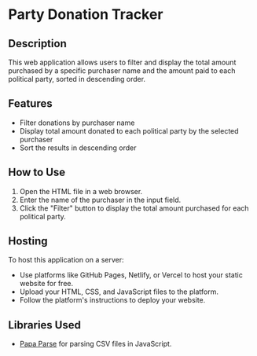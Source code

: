 
# Party Donation Tracker

## Description
This web application allows users to filter and display the total amount purchased by a specific purchaser name and the amount paid to each political party, sorted in descending order.

## Features
- Filter donations by purchaser name
- Display total amount donated to each political party by the selected purchaser
- Sort the results in descending order

## How to Use
1. Open the HTML file in a web browser.
2. Enter the name of the purchaser in the input field.
3. Click the "Filter" button to display the total amount purchased for each political party.

## Hosting
To host this application on a server:
- Use platforms like GitHub Pages, Netlify, or Vercel to host your static website for free.
- Upload your HTML, CSS, and JavaScript files to the platform.
- Follow the platform's instructions to deploy your website.

## Libraries Used
- [Papa Parse](https://www.papaparse.com/) for parsing CSV files in JavaScript.
